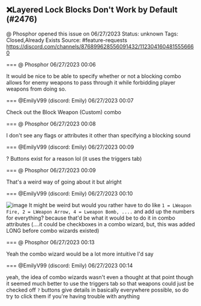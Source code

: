 ## ❌Layered Lock Blocks Don't Work by Default (#2476)
@ Phosphor opened this issue on 06/27/2023
Status: unknown
Tags: Closed,Already Exists
Source: #feature-requests https://discord.com/channels/876899628556091432/1123041604815556660


=== @ Phosphor 06/27/2023 00:06

It would be nice to be able to specify whether or not a blocking combo allows for enemy weapons to pass through it while forbidding player weapons from doing so.

=== @EmilyV99 (discord: Emily) 06/27/2023 00:07

Check out the Block Weapon (Custom) combo

=== @ Phosphor 06/27/2023 00:08

I don't see any flags or attributes it other than specifying a blocking sound

=== @EmilyV99 (discord: Emily) 06/27/2023 00:09

? Buttons exist for a reason lol
(it uses the triggers tab)

=== @ Phosphor 06/27/2023 00:09

That's a weird way of going about it but alright

=== @EmilyV99 (discord: Emily) 06/27/2023 00:10


![image](https://cdn.discordapp.com/attachments/1123041604815556660/1123042542011822120/image.png?ex=65e662df&is=65d3eddf&hm=518e67282c64c12ecfc55dbee5c0e3f3b6d30e551ff94fead097af2afe54af81&)
It might be weird
but would you rather have to do like
`1 = LWeapon Fire, 2 = LWeapon Arrow, 4 = Lweapon Bomb, ....` and add up the numbers for everything?
because that'd be what it would be to do it in combo attributes
(....it could be checkboxes in a combo wizard, but, this was added LONG before combo wizards existed)

=== @ Phosphor 06/27/2023 00:13

Yeah the combo wizard would be a lot more intuitive I'd say

=== @EmilyV99 (discord: Emily) 06/27/2023 00:14

yeah, the idea of combo wizards wasn't even a thought at that point though
it seemed much better to use the triggers tab so that weapons could just be checked off
`?` buttons give details in basically everywhere possible, so
do try to click them if you're having trouble with anything
